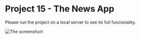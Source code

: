 # Project 15 - The News App 

Please run the project on a local server to see its full funcionality.

![The screenshort]([https://example.com/image.jpg](https://i.ibb.co/dmt0jsr/Screenshot-2023-11-11-182359.png)https://i.ibb.co/dmt0jsr/Screenshot-2023-11-11-182359.png])
